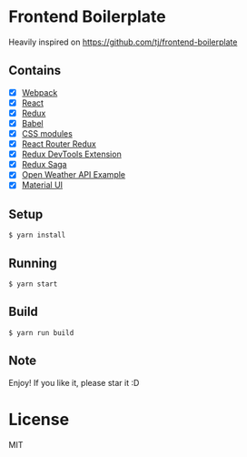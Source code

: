 
# Frontend Boilerplate

Heavily inspired on https://github.com/tj/frontend-boilerplate

## Contains

- [x] [Webpack](https://webpack.github.io)
- [x] [React](https://facebook.github.io/react/)
- [x] [Redux](https://github.com/reactjs/redux)
- [x] [Babel](https://babeljs.io/)
- [x] [CSS modules](https://github.com/outpunk/postcss-modules)
- [x] [React Router Redux](https://github.com/reactjs/react-router-redux)
- [x] [Redux DevTools Extension](https://github.com/zalmoxisus/redux-devtools-extension)
- [x] [Redux Saga](https://github.com/redux-saga/redux-saga)
- [x] [Open Weather API Example](https://openweathermap.org/current)
- [x] [Material UI](http://www.material-ui.com/)

## Setup

```
$ yarn install
```

## Running

```
$ yarn start
```

## Build

```
$ yarn run build
```

## Note

Enjoy! If you like it, please star it :D

# License

MIT
